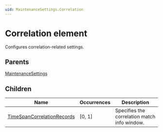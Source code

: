 ```yaml
---
uid: MaintenanceSettings.Correlation
---
```


# Correlation element

Configures correlation-related settings.

## Parents

[MaintenanceSettings](xref:MaintenanceSettings)

## Children

| Name | Occurrences | Description |
| --- | --- | --- |
| [TimeSpanCorrelationRecords](xref:MaintenanceSettings.Correlation.TimeSpanCorrelationRecords) | [0, 1] | Specifies the correlation match info window. |
